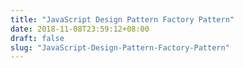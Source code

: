 ```yaml
---
title: "JavaScript Design Pattern Factory Pattern"
date: 2018-11-08T23:59:12+08:00
draft: false
slug: "JavaScript-Design-Pattern-Factory-Pattern"
---
```

